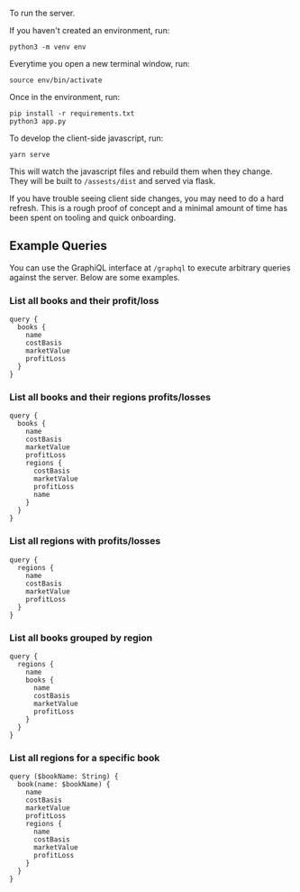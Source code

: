To run the server.

If you haven't created an environment, run:
```
python3 -m venv env
```

Everytime you open a new terminal window, run:
```
source env/bin/activate
```

Once in the environment, run:
```
pip install -r requirements.txt
python3 app.py
```

To develop the client-side javascript, run:
```
yarn serve
```
This will watch the javascript files and rebuild them when they change. They will be built to `/assests/dist` and served via flask.

If you have trouble seeing client side changes, you may need to do a hard refresh. This is a rough proof of concept and a minimal amount of time has been spent on tooling and quick onboarding.

## Example Queries

You can use the GraphiQL interface at `/graphql` to execute arbitrary queries against the server. Below are some examples.

### List all books and their profit/loss

```
query {
  books {
    name
    costBasis
    marketValue
    profitLoss
  }
}
```

### List all books and their regions profits/losses

```
query {
  books {
    name
    costBasis
    marketValue
    profitLoss
    regions {
      costBasis
      marketValue
      profitLoss
      name
    }
  }
}
```

### List all regions with profits/losses

```
query {
  regions {
    name
    costBasis
    marketValue
    profitLoss
  }
}
```

### List all books grouped by region

```
query {
  regions {
    name
    books {
      name
      costBasis
      marketValue
      profitLoss
    }
  }
}
```

### List all regions for a specific book

```
query ($bookName: String) {
  book(name: $bookName) {
    name
    costBasis
    marketValue
    profitLoss
    regions {
      name
      costBasis
      marketValue
      profitLoss
    }
  }
}
```
